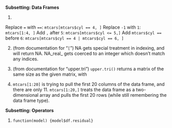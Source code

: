 
**Subsetting: Data Frames**

1.
Replace `=` with `==`: `mtcars[mtcars$cyl == 4, ]`
Replace `-1` with `1`: `mtcars[1:4, ]`
Add `,` after `5`: `mtcars[mtcars$cyl <= 5,]`
Add `mtcars$cyl == ` before `6`: `mtcars[mtcars$cyl == 4 | mtcars$cyl == 6, ]`

2. (from documentation for “`[`”) NA gets special treatment in indexing, and will return NA. NA_real_ gets coerced to an integer which doesn’t match any indices.

3. (from documentation for “upper.tri”) `upper.tri()` returns a matrix of the same size as the given matrix, with

4. `mtcars[1:20]` is trying to pull the first 20 columns of the data frame, and there are only 11. `mtcars[1:20,]` treats the data frame as a two-dimensional array and pulls the first 20 rows (while still remembering the data frame type).



**Subsetting: Operators**

1. `function(model) {model$df.residual}`
